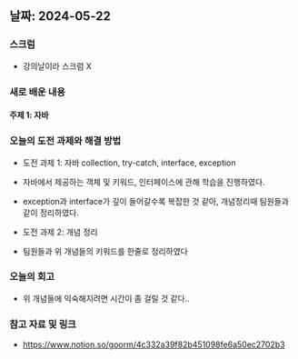 ## 날짜: 2024-05-22

### 스크럼
- 강의날이라 스크럼 X

### 새로 배운 내용
#### 주제 1: 자바

### 오늘의 도전 과제와 해결 방법
- 도전 과제 1: 자바 collection, try-catch, interface, exception
- 자바에서 제공하는 객체 및 키워드, 인터페이스에 관해 학습을 진행하였다.
- exception과 interface가 깊이 들어갈수록 복잡한 것 같아, 개념정리때 팀원들과 같이 정리하였다.

- 도전 과제 2: 개념 정리
- 팀원들과 위 개념들의 키워드를 한줄로 정리하였다

### 오늘의 회고
- 위 개념들에 익숙해지려면 시간이 좀 걸릴 것 같다..

### 참고 자료 및 링크
- https://www.notion.so/goorm/4c332a39f82b451098fe6a50ec2702b3
